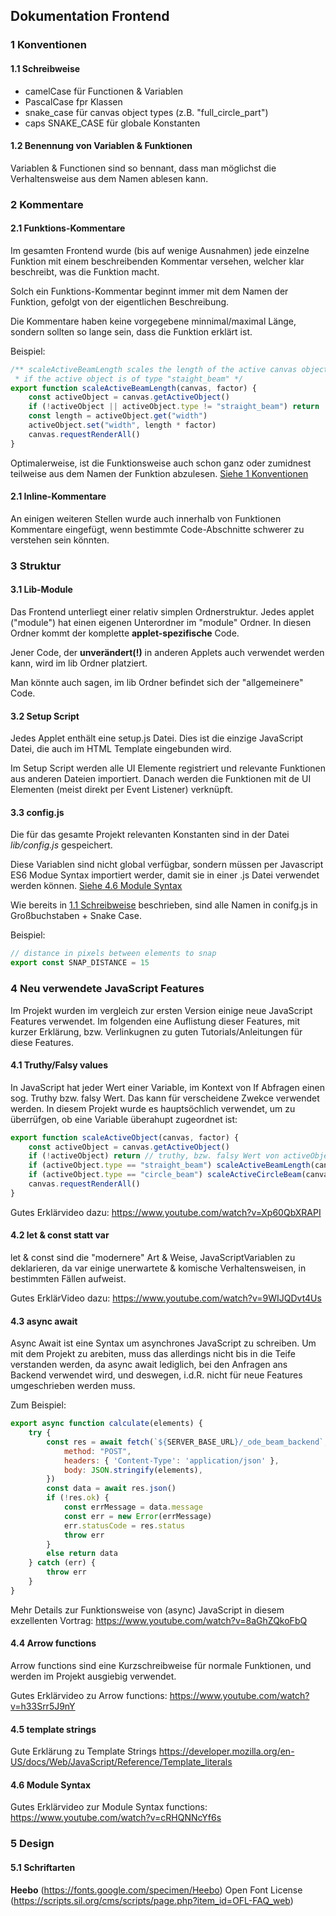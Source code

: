 ## Dokumentation Frontend

### 1 Konventionen

#### 1.1 Schreibweise
- camelCase für Functionen & Variablen
- PascalCase fpr Klassen
- snake_case für canvas object types (z.B. "full_circle_part")
- caps SNAKE_CASE für globale Konstanten

#### 1.2 Benennung von Variablen & Funktionen

Variablen & Functionen sind so bennant, dass man möglichst die Verhaltensweise aus dem Namen ablesen kann.

### 2 Kommentare

#### 2.1 Funktions-Kommentare

Im gesamten Frontend wurde (bis auf wenige Ausnahmen) jede einzelne Funktion mit einem
beschreibenden Kommentar versehen, welcher klar beschreibt, was die Funktion macht.

Solch ein Funktions-Kommentar beginnt immer mit dem Namen der Funktion, gefolgt von der eigentlichen Beschreibung. 

Die Kommentare haben keine vorgegebene minnimal/maximal Länge, sondern sollten so lange sein, dass die Funktion erklärt ist.

Beispiel:

```js
/** scaleActiveBeamLength scales the length of the active canvas object
 * if the active object is of type "staight_beam" */
export function scaleActiveBeamLength(canvas, factor) {
	const activeObject = canvas.getActiveObject()
	if (!activeObject || activeObject.type != "straight_beam") return
	const length = activeObject.get("width")
	activeObject.set("width", length * factor)
	canvas.requestRenderAll()
}
```

Optimalerweise, ist die Funktionsweise auch schon ganz oder zumidnest teilweise aus dem Namen der Funktion abzulesen. [Siehe 1 Konventionen](#1-Konventionen)

#### 2.1 Inline-Kommentare

An einigen weiteren Stellen wurde auch innerhalb von Funktionen Kommentare eingefügt, wenn bestimmte Code-Abschnitte schwerer zu verstehen sein könnten.

### 3 Struktur

#### 3.1 Lib-Module

Das Frontend unterliegt einer relativ simplen Ordnerstruktur. Jedes applet ("module") hat einen eigenen Unterordner im "module" Ordner. In diesen Ordner kommt der komplette **applet-spezifische** Code.

Jener Code, der **unverändert(!)** in anderen Applets auch verwendet werden kann, wird im lib Ordner platziert.

Man könnte auch sagen, im lib Ordner befindet sich der "allgemeinere" Code.

#### 3.2 Setup Script

Jedes Applet enthält eine setup.js Datei. Dies ist die einzige JavaScript Datei, die auch im HTML Template eingebunden wird.

Im Setup Script werden alle UI Elemente registriert und relevante Funktionen aus anderen Dateien importiert.
Danach werden die Funktionen mit de UI Elementen (meist direkt per Event Listener) verknüpft.

#### 3.3 config.js

Die für das gesamte Projekt relevanten Konstanten sind in der Datei *lib/config.js* gespeichert.

Diese Variablen sind nicht global verfügbar, sondern müssen per Javascript ES6 Modue Syntax importiert werder, damit sie in einer .js Datei verwendet werden können. [Siehe 4.6 Module Syntax](#46-Module-Syntax)

Wie bereits in [1.1 Schreibweise](#11-Schreibweise) beschrieben, sind alle Namen in conifg.js in Großbuchstaben + Snake Case.

Beispiel:

```js
// distance in pixels between elements to snap
export const SNAP_DISTANCE = 15 
```

### 4 Neu verwendete JavaScript Features

Im Projekt wurden im vergleich zur ersten Version einige neue JavaScript Features verwendet. Im folgenden eine Auflistung dieser Features, mit kurzer Erklärung, bzw. Verlinkugnen zu guten Tutorials/Anleitungen für diese Features.

#### 4.1 Truthy/Falsy values
In JavaScript hat jeder Wert einer Variable, im Kontext von If Abfragen einen sog. Truthy bzw. falsy Wert. Das kann für verscheidene Zwekce verwendet werden. In diesem Projekt wurde es hauptsöchlich verwendet, um zu überrüfgen, ob eine Variable überahupt zugeordnet ist:

```js
export function scaleActiveObject(canvas, factor) {
	const activeObject = canvas.getActiveObject()
	if (!activeObject) return // truthy, bzw. falsy Wert von activeObject für Abfrage relevant
	if (activeObject.type == "straight_beam") scaleActiveBeamLength(canvas, factor)
	if (activeObject.type == "circle_beam") scaleActiveCircleBeam(canvas, factor)
	canvas.requestRenderAll()
}
```

Gutes Erklärvideo dazu: https://www.youtube.com/watch?v=Xp60QbXRAPI

#### 4.2 let & const statt var

let & const sind die "modernere" Art & Weise, JavaScriptVariablen zu deklarieren, da var einige unerwartete & komische Verhaltensweisen, in bestimmten Fällen aufweist.

Gutes ErklärVideo dazu: https://www.youtube.com/watch?v=9WIJQDvt4Us

#### 4.3 async await

Async Await ist eine Syntax um asynchrones JavaScript zu schreiben. Um mit dem Projekt zu arebiten, muss das allerdings nicht bis in die Teife verstanden werden, da async await lediglich, bei den Anfragen ans Backend verwendet wird, und deswegen, i.d.R. nicht für neue Features umgeschrieben werden muss.

Zum Beispiel:

```js
export async function calculate(elements) {	
	try {
		const res = await fetch(`${SERVER_BASE_URL}/_ode_beam_backend`, {
			method: "POST",
			headers: { 'Content-Type': 'application/json' },
			body: JSON.stringify(elements),
		})
		const data = await res.json()
		if (!res.ok) {
			const errMessage = data.message
			const err = new Error(errMessage)
			err.statusCode = res.status
			throw err
		}		
		else return data
	} catch (err) {
		throw err
	}	
}
```

Mehr Details zur Funktionsweise von (async) JavaScript in diesem exzellenten Vortrag: 
https://www.youtube.com/watch?v=8aGhZQkoFbQ

#### 4.4 Arrow functions

Arrow functions sind eine Kurzschreibweise für normale Funktionen, und werden im Projekt ausgiebig verwendet.

Gutes Erklärvideo zu Arrow functions:
https://www.youtube.com/watch?v=h33Srr5J9nY

#### 4.5 template strings

Gute Erklärung zu Template Strings
https://developer.mozilla.org/en-US/docs/Web/JavaScript/Reference/Template_literals

#### 4.6 Module Syntax

Gutes Erklärvideo zur Module Syntax functions:
https://www.youtube.com/watch?v=cRHQNNcYf6s

### 5 Design

#### 5.1 Schriftarten
**Heebo** (https://fonts.google.com/specimen/Heebo)
Open Font License (https://scripts.sil.org/cms/scripts/page.php?item_id=OFL-FAQ_web)

